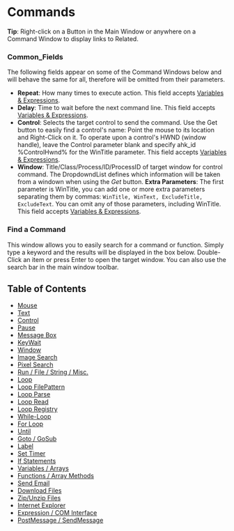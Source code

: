 ﻿# Commands

**Tip**: Right-click on a Button in the Main Window or anywhere on a Command Window to display links to Related.

### Common_Fields

The following fields appear on some of the Command Windows below and will behave the same for all, therefore will be omitted from their parameters.

* **Repeat**: How many times to execute action. This field accepts [Variables & Expressions](Variables.html).
* **Delay**: Time to wait before the next command line. This field accepts [Variables & Expressions](Variables.html).
* **Control**: Selects the target control to send the command. Use the Get button to easily find a control's name: Point the mouse to its location and Right-Click on it. To operate upon a control's HWND (window handle), leave the Control parameter blank and specify ahk_id %ControlHwnd% for the WinTitle parameter. This field accepts [Variables & Expressions](Variables.html).
* **Window**: Title/Class/Process/ID/ProcessID of target window for control command. The DropdowndList defines which information will be taken from a windown when using the *Get* button. **Extra Parameters**: The first parameter is WinTitle, you can add one or more extra parameters separating them by commas: `WinTitle, WinText, ExcludeTitle, ExcludeText`. You can omit any of those parameters, including WinTitle. This field accepts [Variables & Expressions](Variables.html).

### Find a Command

This window allows you to easily search for a command or function. Simply type a keyword and the results will be displayed in the box below. Double-Click an item or press Enter to open the target window. You can also use the search bar in the main window toolbar.

## Table of Contents

* [Mouse](Commands/Mouse.html)
* [Text](Commands/Text.html)
* [Control](Commands/Control.html)
* [Pause](Commands/Pause.html)
* [Message Box](Commands/Message_Box.html)
* [KeyWait](Commands/KeyWait.html)
* [Window](Commands/Window.html)
* [Image Search](Commands/Image_Search.html)
* [Pixel Search](Commands/Pixel_Search.html)
* [Run / File / String / Misc.](Commands/Run.html)
* [Loop](Commands/Loop.html)
* [Loop FilePattern](Commands/Loop_FilePattern.html)
* [Loop Parse](Commands/Loop_Parse.html)
* [Loop Read](Commands/Loop_Read.html)
* [Loop Registry](Commands/Loop_Registry.html)
* [While-Loop](Commands/While_Loop.html)
* [For Loop](Commands/For_Loop.html)
* [Until](Commands/Until.html)
* [Goto / GoSub](Commands/Goto_and_GoSub.html)
* [Label](Commands/Label.html)
* [Set Timer](Commands/Set_Timer.html)
* [If Statements](Commands/If_Statements.html)
* [Variables / Arrays](Commands/Variables.html)
* [Functions / Array Methods](Commands/Functions.html)
* [Send Email](Commands/Send_Email.html)
* [Download Files](Commands/Download_Files.html)
* [Zip/Unzip Files](Commands/Zip_Files.html)
* [Internet Explorer](Commands/Internet_Explorer.html)
* [Expression / COM Interface](Commands/Expression.html)
* [PostMessage / SendMessage](Commands/PostMessage_and_SendMessage.html)